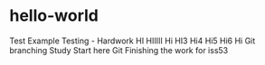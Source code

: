 # hello-world
Test Example
Testing - Hardwork
HI
HIIIII
Hi
HI3
Hi4
Hi5
Hi6
Hi Git branching Study Start here
Git Finishing the work for iss53
